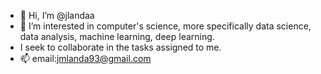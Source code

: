- 👋 Hi, I’m @jlandaa
- 👀 I’m interested in computer's science, more specifically data science, data analysis, machine learning, deep learning.
- I seek to collaborate in the tasks assigned to me.
- 📫 email:jmlanda93@gmail.com

<!---
jlandaa/jlandaa is a ✨ special ✨ repository because its `README.md` (this file) appears on your GitHub profile.
You can click the Preview link to take a look at your changes.
--->
